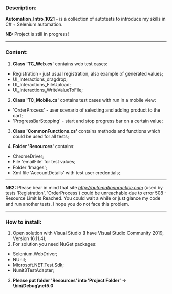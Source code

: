 ### Description:
**Automation_Intro_1021** - is a collection of autotests to introduce my skills in C# + Selenium automation.

**NB:** Project is still in progress!
___________________

### Content:
1. **Class 'TC_Web.cs'** contains web test cases:
- Registration - just usual registration, also example of generated values;
- UI_Interactions_dragdrop;
- UI_Interactions_FileUpload;
- UI_Interactions_WriteValueToFile;

2. **Class 'TC_Mobile.cs'** contains test cases with run in a mobile view:
- 'OrderProcess' - user scenario of selecting and adding product to the cart;
- 'ProgressBarStopping' - start and stop progress bar on a certain value;

3. **Class 'CommonFunctions.cs'** contains methods and functions which could be used for all tests;

4. **Folder 'Resources'** contains:
- ChromeDriver;
- File 'emailFile' for test values;
- Folder 'Images';
- Xml file 'AccountDetails' with test user credentials;
___________________
**NB2:** Please bear in mind that site *http://automationpractice.com* (used by tests 'Registration', 'OrderProcess') 
could be unreachable due to error 508 - Resource Limit Is Reached.
You could wait a while or just glance my code and run another tests.
I hope you do not face this problem.
___________________
### How to install:
1. Open solution with Visual Studio (I have Visual Studio Community 2019, Version 16.11.4);
2. For solution you need NuGet packages:
- Selenium.WebDriver;
- NUnit;
- Microsoft.NET.Test.Sdk;
- Nunit3TestAdapter;	

3. **Please put folder 'Resources' into 'Project Folder' -> \bin\Debug\net5.0**